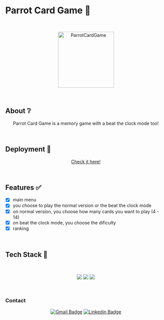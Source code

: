 # Parrot Card Game 🦜

</br>

<p align="center">
  <img src="https://cdn-icons-png.flaticon.com/512/840/840684.png" width="175" alt="ParrotCardGame" />
</p>

</br>

## About ❔

<p align="center">Parrot Card Game is a memory game with a beat the clock mode too!</p>

<!-- ## Preview

um gif da aplicação bem maneiro -->

</br>

## Deployment 🚀

<p align="center"><a  href="https://bruch0.github.io/ParrotCardGame/">Check it here!</a></p>

</br>

## Features ✅

- [x] main menu 
- [x] you choose to play the normal version or the beat the clock mode
- [x] on normal version, you choose how many cards you want to play (4 - 14)
- [x] on beat the clock mode, you choose the dificulty
- [x] ranking

</br>

## Tech Stack 💾

<br/>

<p align="center">
  <img src="https://img.shields.io/badge/HTML5-E34F26?style=for-the-badge&logo=html5&logoColor=white" />
  <img src="https://img.shields.io/badge/CSS3-1572B6?style=for-the-badge&logo=css3&logoColor=white" />
  <img src="https://img.shields.io/badge/JavaScript-F7DF1E?style=for-the-badge&logo=javascript&logoColor=black" />
</p>

</br>

### Contact

<div align="center">
  
  [![Gmail Badge](https://img.shields.io/badge/Gmail-D14836?style=for-the-badge&logo=gmail&logoColor=white)](mailto:lucas.bruch0@gmail.com)
  [![Linkedin Badge](https://img.shields.io/badge/LinkedIn-0077B5?style=for-the-badge&logo=linkedin&logoColor=white)](https://www.linkedin.com/in/lucas-bruch)
  
</div>
